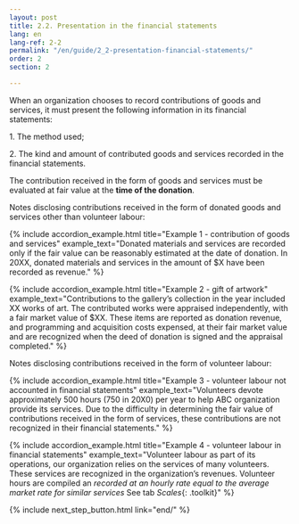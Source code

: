 ```yaml
---
layout: post
title: 2.2. Presentation in the financial statements
lang: en
lang-ref: 2-2
permalink: "/en/guide/2_2-presentation-financial-statements/"
order: 2
section: 2

---
```

When an organization chooses to record contributions of goods and services, it must present the following information in its financial statements:

1\. The method used;

2\. The kind and amount of contributed goods and services recorded in the financial statements.

The contribution received in the form of goods and services must be evaluated at fair value at the **time of the donation**.

Notes disclosing contributions received in the form of donated goods and services other than volunteer labour:

{% include accordion_example.html
title="Example 1 - contribution of goods and services"
example_text="Donated materials and services are recorded only if the fair value can be reasonably estimated at the date of donation. In 20XX, donated materials and services in the amount of $X have been recorded as revenue."
%}

{% include accordion_example.html
title="Example 2 - gift of artwork"
example_text="Contributions to the gallery’s collection in the year included XX works of art. The contributed works were appraised independently, with a fair market value of $XX. These items are reported as donation revenue, and programming and acquisition costs expensed, at their fair market value and are recognized when the deed of donation is signed and the appraisal completed."
%}

Notes disclosing contributions received in the form of volunteer labour:

{% include accordion_example.html
title="Example 3 - volunteer labour not accounted in financial statements"
example_text="Volunteers devote approximately 500 hours (750 in 20X0) per year to help ABC organization provide its services. Due to the difficulty in determining the fair value of contributions received in the form of services, these contributions are not recognized in their financial statements."
%}

{% include accordion_example.html
title="Example 4 - volunteer labour in financial statements"
example_text="Volunteer labour as part of its operations, our organization relies on the services of many volunteers. These services are recognized in the organization’s revenues. Volunteer hours are compiled an _recorded at an hourly rate equal to the average market rate for similar services_
See tab _Scales_{: .toolkit}"
%}

{% include next_step_button.html link="end/" %}